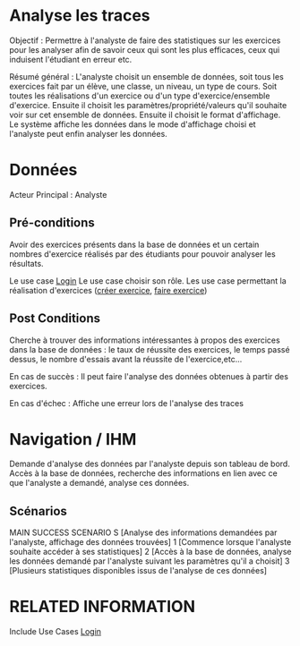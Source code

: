 
# Analyse les traces
Objectif : Permettre à l'analyste de faire des statistiques sur les exercices pour les analyser afin de savoir ceux qui 
sont les plus efficaces, ceux qui induisent l'étudiant en erreur etc.

Résumé général : L'analyste choisit un ensemble de données, soit tous les exercices fait par un élève, une classe, un niveau, un type de cours. Soit toutes les réalisations d'un exercice ou d'un type d'exercice/ensemble d'exercice.
Ensuite il choisit les paramètres/propriété/valeurs qu'il souhaite voir sur cet ensemble de données.
Ensuite il choisit le format d'affichage.
Le système affiche les données dans le mode d'affichage choisi et l'analyste peut enfin 
analyser les données. 

# Données

Acteur Principal : Analyste



## Pré-conditions

Avoir des exercices présents dans la base de données et un certain nombres d'exercice réalisés par des 
étudiants pour pouvoir analyser les résultats.

Le use case [Login](../utilisateur/login.md)
Le use case choisir son rôle.
Les use case permettant la réalisation d'exercices ([créer exercice](../createur/createexercice.md), [faire exercice](../etudiant/faireexercice.md))


## Post Conditions

Cherche à trouver des informations intéressantes à propos des exercices dans la base de données : le taux 
de réussite des exercices, le temps passé dessus, le nombre d'essais avant la réussite de l'exercice,etc...

En cas de succès : Il peut faire l'analyse des données obtenues à partir des exercices.

En cas d'échec : Affiche une erreur lors de l'analyse des traces


# Navigation / IHM 

Demande d'analyse des données par l'analyste depuis son tableau de bord.
Accès à la base de données, recherche des informations en lien avec ce que l'analyste a demandé, analyse ces données.


## Scénarios

MAIN SUCCESS SCENARIO
S	[Analyse des informations demandées par l'analyste, affichage des données trouvées]
1	[Commence lorsque l'analyste souhaite accéder à ses statistiques]
2	[Accès à la base de données, analyse les données demandé par l'analyste suivant les paramètres qu'il a choisit]
3	[Plusieurs statistiques disponibles issus de l'analyse de ces données]


# RELATED INFORMATION

Include Use Cases    [Login](../utilisateur/login.md)


<!--- 
Author : Raphael
Validator : Hugo
-->


